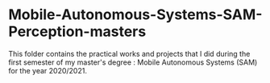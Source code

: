 # Mobile-Autonomous-Systems-SAM-Perception-masters
This folder contains the practical works and projects that I did during the first semester of my master's degree : Mobile Autonomous Systems (SAM) for the year 2020/2021.
